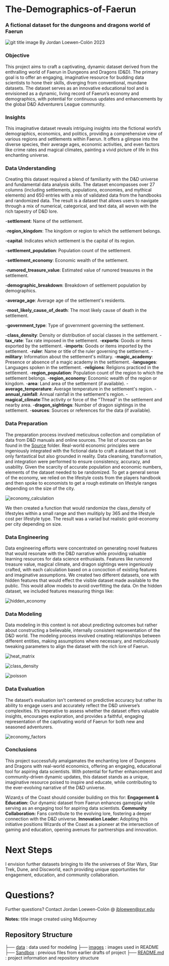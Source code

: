 # The-Demographics-of-Faerun
### A fictional dataset for the dungeons and dragons world of Faerun
![git title image](https://github.com/jbloewencolon/The-Demographics-of-Faerun/blob/main/Images/git%20title.png)
By Jordan Loewen-Colón 2023

### Objective
This project aims to craft a captivating, dynamic dataset derived from the enthralling world of Faerun in Dungeons and Dragons (D&D). The primary goal is to offer an engaging, imaginative resource for budding data scientists to hone their skills, diverging from conventional, mundane datasets. The dataset serves as an innovative educational tool and is envisioned as a dynamic, living record of Faerun’s economy and demographics, with potential for continuous updates and enhancements by the global D&D Adventurers League community.

### Insights
This imaginative dataset reveals intriguing insights into the fictional world’s demographics, economics, and politics, providing a comprehensive view of various regions and settlements within Faerun. It offers a glimpse into the diverse species, their average ages, economic activities, and even factors like crime rates and magical climates, painting a vivid picture of life in this enchanting universe.

### Data Understanding
Creating this dataset required a blend of familiarity with the D&D universe and fundamental data analysis skills. The dataset encompasses over 27 columns (including settlements, populations, economies, and mythical elements) and 650 entries with a mix of validated data from the handbooks and randomized data. The result is a dataset that allows users to navigate through a mix of numerical, categorical, and text data, all woven with the rich tapestry of D&D lore.


-**settlement**: Name of the settlement.

-**region_kingdom**: The kingdom or region to which the settlement belongs.

-**capital**: Indicates which settlement is the capital of its region.

-**settlement_population**: Population count of the settlement.

-**settlement_economy**: Economic wealth of the settlement.

-**rumored_treasure_value**: Estimated value of rumored treasures in the settlement.

-**demographic_breakdown**: Breakdown of settlement population by demographics.

-**average_age**: Average age of the settlement's residents.

-**most_likely_cause_of_death**: The most likely cause of death in the settlement.

-**government_type**: Type of government governing the settlement.

-**class_density**: Density or distribution of social classes in the settlement.
-**tax_rate**: Tax rate imposed in the settlement.
-**exports**: Goods or items exported by the settlement.
-**imports**: Goods or items imported by the settlement.
-**ruler**: Name or title of the ruler governing the settlement.
-**military**: Information about the settlement's military.
-**magic_academy**: Presence or absence of a magic academy in the settlement.
-**languages**: Languages spoken in the settlement.
-**religions**: Religions practiced in the settlement.
-**region_population**: Population count of the region to which the settlement belongs.
-**region_economy**: Economic wealth of the region or kingdom.
-**area**: Land area of the settlement (if available).
-**average_temperature**: Average temperature in the settlement's region.
-**annual_rainfall**: Annual rainfall in the settlement's region.
-**magical_climate**:The activity or force of the "Thread" in the settlement and nearby area.
-**dragon_sightings**: Number of dragon sightings in the settlement.
-**sources**: Sources or references for the data (if available).

### Data Preparation
The preparation process involved meticulous collection and compilation of data from D&D manuals and online sources. The list of sources can be found in the [Source](https://github.com/jbloewencolon/Creating-Dataset-for-The-Demographics-of-Faerun/tree/main/Sources) folder. Real-world economic principles were ingeniously integrated with the fictional data to craft a dataset that is not only fantastical but also grounded in reality. Data cleansing, transformation, and integration were performed to ensure consistency, accuracy, and usability. Given the scarcity of accurate population and economic numbers, elements of the dataset needed to be randomized. To get a general sense of the economy, we relied on the lifestyle costs from the players handbook and then spoke to economists to get a rough estimate on lifestyle ranges depending on the size of the city.

![economy_calculation](https://github.com/jbloewencolon/Creating-Dataset-for-The-Demographics-of-Faerun/blob/main/Images/economy.JPG)

We then created a function that would randomize the class_density of lifestyles within a small range and then mulitiply by 365 and the lifestyle cost per lifestyle type. The result was a variad but realistic gold-economy per city depending on size. 

### Data Engineering
Data engineering efforts were concentrated on generating novel features that would resonate with the D&D narrative while providing valuable learning resources for data science enthusiasts. Features like rumored treasure value, magical climate, and dragon sightings were ingeniously crafted, with each calculation based on a concoction of existing features and imaginative assumptions. We created two different datasets, one with hidden features that would effect the visible dataset made available to the public. This would allow models to avoid overfitting the data. On the hidden dataset, we included features measuring things like:

![hidden_economy](https://github.com/jbloewencolon/Creating-Dataset-for-The-Demographics-of-Faerun/blob/main/Images/hidden%20data.JPG)

### Data Modeling
Data modeling in this context is not about predicting outcomes but rather about constructing a believable, internally consistent representation of the D&D world. The modeling process involved creating relationships between different entities, making assumptions where necessary, and meticulously tweaking parameters to align the dataset with the rich lore of Faerun.

![heat_matrix](https://github.com/jbloewencolon/Creating-Dataset-for-The-Demographics-of-Faerun/blob/main/Images/heat%20matrix.png)

![class_density](https://github.com/jbloewencolon/Creating-Dataset-for-The-Demographics-of-Faerun/blob/main/Images/class%20aristocrat.png)

![poisson](https://github.com/jbloewencolon/Creating-Dataset-for-The-Demographics-of-Faerun/blob/main/Images/Poisson.JPG)

### Data Evaluation
The dataset’s evaluation isn't centered on predictive accuracy but rather its ability to engage users and accurately reflect the D&D universe’s complexities. It’s imperative to assess whether the dataset offers valuable insights, encourages exploration, and provides a faithful, engaging representation of the captivating world of Faerun for both new and seasoned adventurers.

![economy_factors](https://github.com/jbloewencolon/Creating-Dataset-for-The-Demographics-of-Faerun/blob/main/Images/economy.png)

### Conclusions
This project successfully amalgamates the enchanting lore of Dungeons and Dragons with real-world economics, offering an engaging, educational tool for aspiring data scientists. With potential for further enhancement and community-driven dynamic updates, this dataset stands as a unique, imaginative resource poised to inspire and educate, while contributing to the ever-evolving narrative of the D&D universe.

Wizard;s of the Coast should consider building on this for:
**Engagement & Education:** Our dynamic dataset from Faerun enhances gameplay while serving as an engaging tool for aspiring data scientists.
**Community Collaboration:** Fans contribute to the evolving lore, fostering a deeper connection with the D&D universe.
**Innovation Leader:** Adopting this initiative positions Wizards of the Coast as a pioneer at the intersection of gaming and education, opening avenues for partnerships and innovation.

# Next Steps

I envision further datasets bringing to life the universes of Star Wars, Star Trek, Dune, and Discworld, each providing unique opportunities for engagement, education, and community collaboration.

# Questions?
Further questions? Contact Jordan Loewen-Colón @ jbloewen@syr.edu

**Notes:** title image created using Midjourney

## Repository Structure


├── [data](https://github.com/jbloewencolon/Creating-Dataset-for-The-Demographics-of-Faerun/blob/main/Demographics_of_Faerun_Dataset.xlsx) : data used for modeling
├── [images](https://github.com/jbloewencolon/Creating-Dataset-for-The-Demographics-of-Faerun/tree/main/Images) : images used in README
├── [Sandbox](https://github.com/jbloewencolon/Creating-Dataset-for-The-Demographics-of-Faerun/tree/main/Sandbox) : previous files from earlier drafts of project
├── [README.md](https://github.com/jbloewencolon/Creating-Dataset-for-The-Demographics-of-Faerun/blob/main/README.md) : project information and repository structure


